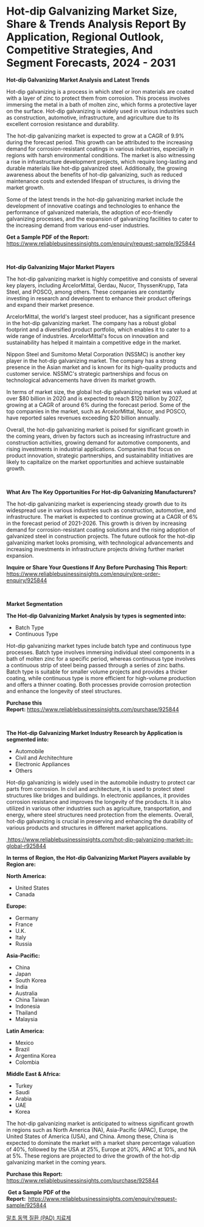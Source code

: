 <p><h1>Hot-dip Galvanizing Market Size, Share & Trends Analysis Report By Application, Regional Outlook, Competitive Strategies, And Segment Forecasts, 2024 - 2031</h1></p><p><strong>Hot-dip Galvanizing Market Analysis and Latest Trends</strong></p>
<p><p>Hot-dip galvanizing is a process in which steel or iron materials are coated with a layer of zinc to protect them from corrosion. This process involves immersing the metal in a bath of molten zinc, which forms a protective layer on the surface. Hot-dip galvanizing is widely used in various industries such as construction, automotive, infrastructure, and agriculture due to its excellent corrosion resistance and durability.</p><p>The hot-dip galvanizing market is expected to grow at a CAGR of 9.9% during the forecast period. This growth can be attributed to the increasing demand for corrosion-resistant coatings in various industries, especially in regions with harsh environmental conditions. The market is also witnessing a rise in infrastructure development projects, which require long-lasting and durable materials like hot-dip galvanized steel. Additionally, the growing awareness about the benefits of hot-dip galvanizing, such as reduced maintenance costs and extended lifespan of structures, is driving the market growth.</p><p>Some of the latest trends in the hot-dip galvanizing market include the development of innovative coatings and technologies to enhance the performance of galvanized materials, the adoption of eco-friendly galvanizing processes, and the expansion of galvanizing facilities to cater to the increasing demand from various end-user industries.</p></p>
<p><strong>Get a Sample PDF of the Report:&nbsp;</strong> <a href="https://www.reliablebusinessinsights.com/enquiry/request-sample/925844">https://www.reliablebusinessinsights.com/enquiry/request-sample/925844</a></p>
<p>&nbsp;</p>
<p><strong>Hot-dip Galvanizing Major Market Players</strong></p>
<p><p>The hot-dip galvanizing market is highly competitive and consists of several key players, including ArcelorMittal, Gerdau, Nucor, ThyssenKrupp, Tata Steel, and POSCO, among others. These companies are constantly investing in research and development to enhance their product offerings and expand their market presence.</p><p>ArcelorMittal, the world's largest steel producer, has a significant presence in the hot-dip galvanizing market. The company has a robust global footprint and a diversified product portfolio, which enables it to cater to a wide range of industries. ArcelorMittal's focus on innovation and sustainability has helped it maintain a competitive edge in the market.</p><p>Nippon Steel and Sumitomo Metal Corporation (NSSMC) is another key player in the hot-dip galvanizing market. The company has a strong presence in the Asian market and is known for its high-quality products and customer service. NSSMC's strategic partnerships and focus on technological advancements have driven its market growth.</p><p>In terms of market size, the global hot-dip galvanizing market was valued at over $80 billion in 2020 and is expected to reach $120 billion by 2027, growing at a CAGR of around 6% during the forecast period. Some of the top companies in the market, such as ArcelorMittal, Nucor, and POSCO, have reported sales revenues exceeding $20 billion annually.</p><p>Overall, the hot-dip galvanizing market is poised for significant growth in the coming years, driven by factors such as increasing infrastructure and construction activities, growing demand for automotive components, and rising investments in industrial applications. Companies that focus on product innovation, strategic partnerships, and sustainability initiatives are likely to capitalize on the market opportunities and achieve sustainable growth.</p></p>
<p>&nbsp;</p>
<p><strong>What Are The Key Opportunities For Hot-dip Galvanizing Manufacturers?</strong></p>
<p><p>The hot-dip galvanizing market is experiencing steady growth due to its widespread use in various industries such as construction, automotive, and infrastructure. The market is expected to continue growing at a CAGR of 6% in the forecast period of 2021-2026. This growth is driven by increasing demand for corrosion-resistant coating solutions and the rising adoption of galvanized steel in construction projects. The future outlook for the hot-dip galvanizing market looks promising, with technological advancements and increasing investments in infrastructure projects driving further market expansion.</p></p>
<p><strong>Inquire or Share Your Questions If Any Before Purchasing This Report:</strong> <a href="https://www.reliablebusinessinsights.com/enquiry/pre-order-enquiry/925844">https://www.reliablebusinessinsights.com/enquiry/pre-order-enquiry/925844</a></p>
<p>&nbsp;</p>
<p><strong>Market Segmentation</strong></p>
<p><strong>The Hot-dip Galvanizing Market Analysis by types is segmented into:</strong></p>
<p><ul><li>Batch Type</li><li>Continuous Type</li></ul></p>
<p><p>Hot-dip galvanizing market types include batch type and continuous type processes. Batch type involves immersing individual steel components in a bath of molten zinc for a specific period, whereas continuous type involves a continuous strip of steel being passed through a series of zinc baths. Batch type is suitable for smaller volume projects and provides a thicker coating, while continuous type is more efficient for high-volume production and offers a thinner coating. Both processes provide corrosion protection and enhance the longevity of steel structures.</p></p>
<p><strong>Purchase this Report:&nbsp;</strong><a href="https://www.reliablebusinessinsights.com/purchase/925844">https://www.reliablebusinessinsights.com/purchase/925844</a></p>
<p>&nbsp;</p>
<p><strong>The Hot-dip Galvanizing Market Industry Research by Application is segmented into:</strong></p>
<p><ul><li>Automobile</li><li>Civil and Architechture</li><li>Electronic Appliances</li><li>Others</li></ul></p>
<p><p>Hot-dip galvanizing is widely used in the automobile industry to protect car parts from corrosion. In civil and architecture, it is used to protect steel structures like bridges and buildings. In electronic appliances, it provides corrosion resistance and improves the longevity of the products. It is also utilized in various other industries such as agriculture, transportation, and energy, where steel structures need protection from the elements. Overall, hot-dip galvanizing is crucial in preserving and enhancing the durability of various products and structures in different market applications.</p></p>
<p><a href="https://www.reliablebusinessinsights.com/hot-dip-galvanizing-market-in-global-r925844">&nbsp;https://www.reliablebusinessinsights.com/hot-dip-galvanizing-market-in-global-r925844</a></p>
<p><strong>In terms of Region, the Hot-dip Galvanizing Market Players available by Region are:</strong></p>
<p>
    <p> <strong> North America: </strong>
        <ul>
            <li>United States</li>
            <li>Canada</li>
        </ul>
        </p> 
    <p> <strong> Europe: </strong>
        <ul>
            <li>Germany</li>
            <li>France</li>
            <li>U.K.</li>
            <li>Italy</li>
            <li>Russia</li>
        </ul>
        </p> 
    <p> <strong> Asia-Pacific: </strong>
        <ul>
            <li>China</li>
            <li>Japan</li>
            <li>South Korea</li>
            <li>India</li>
            <li>Australia</li>
            <li>China Taiwan</li>
            <li>Indonesia</li>
            <li>Thailand</li>
            <li>Malaysia</li>
        </ul>
        </p> 
    <p> <strong> Latin America: </strong>
        <ul>
            <li>Mexico</li>
            <li>Brazil</li>
            <li>Argentina Korea</li>
            <li>Colombia</li>
        </ul>
        </p> 
    <p> <strong> Middle East & Africa: </strong>
        <ul>
            <li>Turkey</li>
            <li>Saudi</li>
            <li>Arabia</li>
            <li>UAE</li>
            <li>Korea</li>
        </ul>
    </p>
    </p>
<p><p>The hot-dip galvanizing market is anticipated to witness significant growth in regions such as North America (NA), Asia-Pacific (APAC), Europe, the United States of America (USA), and China. Among these, China is expected to dominate the market with a market share percentage valuation of 40%, followed by the USA at 25%, Europe at 20%, APAC at 10%, and NA at 5%. These regions are projected to drive the growth of the hot-dip galvanizing market in the coming years.</p></p>
<p><strong>Purchase this Report: </strong><a href="https://www.reliablebusinessinsights.com/purchase/925844">https://www.reliablebusinessinsights.com/purchase/925844</a></p>
<p>&nbsp;<strong>Get a Sample PDF of the Report:&nbsp;&nbsp;</strong><a href="https://www.reliablebusinessinsights.com/enquiry/request-sample/925844">https://www.reliablebusinessinsights.com/enquiry/request-sample/925844</a></p>
<p><strong></strong></p>
<p><p><a href="https://github.com/LoganRew1964/Market-Research-Report-List-1/blob/main/194365793137.md">말초 동맥 질환 (PAD) 치료제</a></p></p>